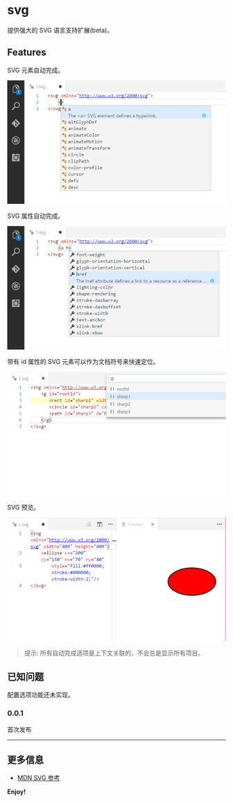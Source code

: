# svg

提供强大的 SVG 语言支持扩展(beta)。

## Features

SVG 元素自动完成。

![feature 1](images/f1.png)

SVG 属性自动完成。

![feature 2](images/f2.png)

带有 id 属性的 SVG 元素可以作为文档符号来快速定位。

![feature 3](images/f3.png)

SVG 预览。

![feature 4](images/f4.png)

> 提示: 所有自动完成选项是上下文关联的，不会总是显示所有项目。

## 已知问题

配置选项功能还未实现。

### 0.0.1

首次发布

-----------------------------------------------------------------------------------------------------------
## 更多信息

* [MDN SVG 参考](https://developer.mozilla.org/en-US/docs/Web/SVG)

**Enjoy!**